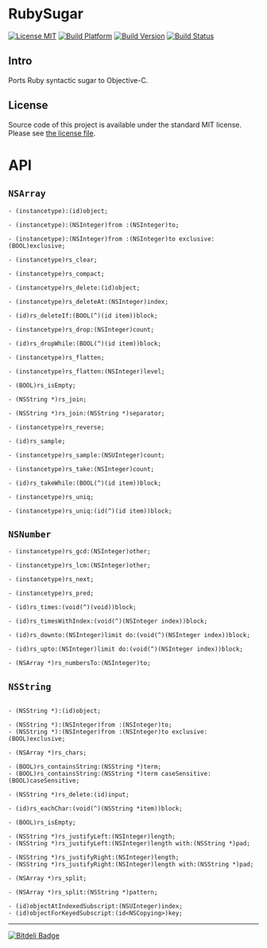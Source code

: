 # RubySugar

[![License MIT](https://go-shields.herokuapp.com/license-MIT-blue.png)](https://github.com/michalkonturek/RubySugar/blob/master/LICENSE)
[![Build Platform](https://cocoapod-badges.herokuapp.com/p/RubySugar/badge.png)](https://github.com/michalkonturek/RubySugar)
[![Build Version](https://cocoapod-badges.herokuapp.com/v/RubySugar/badge.png)](https://github.com/michalkonturek/RubySugar)
[![Build Status](https://travis-ci.org/michalkonturek/RubySugar.png?branch=master)](https://travis-ci.org/michalkonturek/RubySugar)

## Intro

Ports Ruby syntactic sugar to Objective-C.

## License

Source code of this project is available under the standard MIT license. Please see [the license file][LICENSE].

[PODS]:http://cocoapods.org/
[LICENSE]:https://github.com/michalkonturek/RubySugar/blob/master/LICENSE

# API

## `NSArray`

```obj-c
- (instancetype):(id)object;

- (instancetype):(NSInteger)from :(NSInteger)to;

- (instancetype):(NSInteger)from :(NSInteger)to exclusive:(BOOL)exclusive;

- (instancetype)rs_clear;

- (instancetype)rs_compact;

- (instancetype)rs_delete:(id)object;

- (instancetype)rs_deleteAt:(NSInteger)index;

- (id)rs_deleteIf:(BOOL(^)(id item))block;

- (instancetype)rs_drop:(NSInteger)count;

- (id)rs_dropWhile:(BOOL(^)(id item))block;

- (instancetype)rs_flatten;

- (instancetype)rs_flatten:(NSInteger)level;

- (BOOL)rs_isEmpty;

- (NSString *)rs_join;

- (NSString *)rs_join:(NSString *)separator;

- (instancetype)rs_reverse;

- (id)rs_sample;

- (instancetype)rs_sample:(NSUInteger)count;

- (instancetype)rs_take:(NSInteger)count;

- (id)rs_takeWhile:(BOOL(^)(id item))block;

- (instancetype)rs_uniq;

- (instancetype)rs_uniq:(id(^)(id item))block;
```


## `NSNumber`

 
```objc
- (instancetype)rs_gcd:(NSInteger)other;

- (instancetype)rs_lcm:(NSInteger)other;

- (instancetype)rs_next;

- (instancetype)rs_pred;

- (id)rs_times:(void(^)(void))block;

- (id)rs_timesWithIndex:(void(^)(NSInteger index))block;

- (id)rs_downto:(NSInteger)limit do:(void(^)(NSInteger index))block;

- (id)rs_upto:(NSInteger)limit do:(void(^)(NSInteger index))block;

- (NSArray *)rs_numbersTo:(NSInteger)to;
```

## `NSString`

```obj-c

- (NSString *):(id)object;

- (NSString *):(NSInteger)from :(NSInteger)to;
- (NSString *):(NSInteger)from :(NSInteger)to exclusive:(BOOL)exclusive;

- (NSArray *)rs_chars;

- (BOOL)rs_containsString:(NSString *)term;
- (BOOL)rs_containsString:(NSString *)term caseSensitive:(BOOL)caseSensitive;

- (NSString *)rs_delete:(id)input;

- (id)rs_eachChar:(void(^)(NSString *item))block;

- (BOOL)rs_isEmpty;

- (NSString *)rs_justifyLeft:(NSInteger)length;
- (NSString *)rs_justifyLeft:(NSInteger)length with:(NSString *)pad;

- (NSString *)rs_justifyRight:(NSInteger)length;
- (NSString *)rs_justifyRight:(NSInteger)length with:(NSString *)pad;

- (NSArray *)rs_split;

- (NSArray *)rs_split:(NSString *)pattern;

- (id)objectAtIndexedSubscript:(NSUInteger)index;
- (id)objectForKeyedSubscript:(id<NSCopying>)key;
```


- - -

[![Bitdeli Badge](https://d2weczhvl823v0.cloudfront.net/michalkonturek/rubysugar/trend.png)](https://bitdeli.com/free "Bitdeli Badge")
